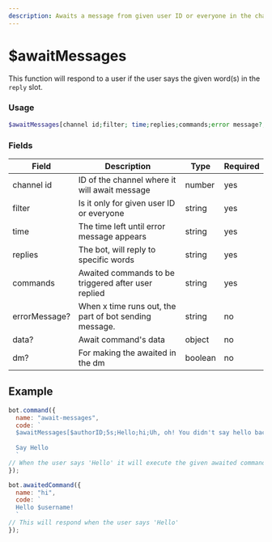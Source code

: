 ```yaml
---
description: Awaits a message from given user ID or everyone in the channel.
---
```


# $awaitMessages

This function will respond to a user if the user says the given word(s) in the `reply` slot.

### Usage

```php
$awaitMessages[channel id;filter; time;replies;commands;error message?;awaited data?;dm?]
```

### Fields

| Field         | Description                                            | Type    | Required |
| ------------- | ------------------------------------------------------ | ------- | -------- |
| channel id    | ID of the channel where it will await message          | number  | yes      |
| filter        | Is it only for given user ID or everyone               | string  | yes      |
| time          | The time left until error message appears              | string  | yes      |
| replies       | The bot, will reply to specific words                  | string  | yes      |
| commands      | Awaited commands to be triggered after user replied    | string  | yes      |
| errorMessage? | When x time runs out, the part of bot sending message. | string  | no       |
| data?         | Await command's data                                   | object  | no       |
| dm?           | For making the awaited in the dm                       | boolean | no       |

## Example

```javascript
bot.command({
  name: "await-messages",
  code: `
  $awaitMessages[$authorID;5s;Hello;hi;Uh, oh! You didn't say hello back to me...] 
  
  Say Hello
  `
// When the user says 'Hello' it will execute the given awaited command name
});

bot.awaitedCommand({
  name: "hi",
  code: `
  Hello $username!
  `
// This will respond when the user says 'Hello'
});
```
